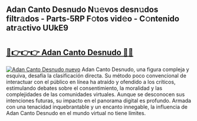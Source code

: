 ## Adan Canto Desnudo N𝚞𝚎vos desn𝚞dos filtr𝚊dos - Parts-5RP F𝚘tos vid𝚎o - C𝚘ntenido atr𝚊ctivo UUkE9

# <h2><a href="http://mbdpuw.tromn.icu/?c=Adan+Canto+Desnudo">🔗👉👉👉 Adan Canto Desnudo 🔗🔗</a></h2>

[![Adan Canto Desnudo nuevo](https://i.imgur.com/pEAQMta.gif)](http://mbdpuw.tromn.icu/?c=Adan+Canto+Desnudo)
Adan Canto Desnudo, una figura compleja y esquiva, desafía la clasificación directa. Su método poco convencional de interactuar con el público en línea ha atraído y ofendido a los críticos, estimulando debates sobre el consentimiento, la moralidad y las complejidades de las comunidades virtuales. Aunque se desconocen sus intenciones futuras, su impacto en el panorama digital es profundo. Armada con una tenacidad inquebrantable y un encanto innegable, la influencia de Adan Canto Desnudo en el mundo virtual no tiene límites.
